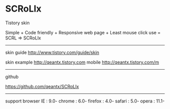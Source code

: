 # SCRoLlx
Tistory skin

Simple + Code friendly + Responsive web page + Least mouse click use = SCRL => SCRoLlx

--------------------------------------------------------------------------------

skin guide
http://www.tistory.com/guide/skin

skin example
http://qeantx.tistory.com
mobile
http://qeantx.tistory.com/m


--------------------------------------------------------------------------------


github

https://github.com/qeantx/SCRoLlx


--------------------------------------------------------------------------------


support browser
IE        : 9.0-
chrome    : 6.0-
firefox   : 4.0-
safari    : 5.0-
opera     : 11.1-
